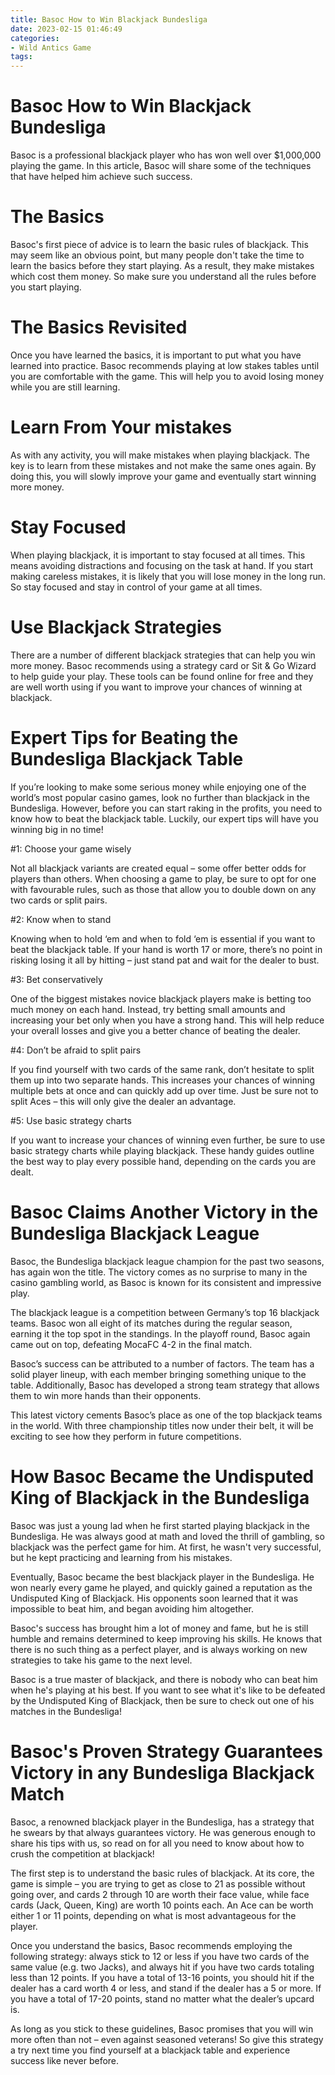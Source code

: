 ```yaml
---
title: Basoc How to Win Blackjack Bundesliga
date: 2023-02-15 01:46:49
categories:
- Wild Antics Game
tags:
---
```



#  Basoc How to Win Blackjack Bundesliga

Basoc is a professional blackjack player who has won well over $1,000,000 playing the game. In this article, Basoc will share some of the techniques that have helped him achieve such success.

# The Basics
Basoc's first piece of advice is to learn the basic rules of blackjack. This may seem like an obvious point, but many people don't take the time to learn the basics before they start playing. As a result, they make mistakes which cost them money. So make sure you understand all the rules before you start playing.

# The Basics Revisited
Once you have learned the basics, it is important to put what you have learned into practice. Basoc recommends playing at low stakes tables until you are comfortable with the game. This will help you to avoid losing money while you are still learning.

# Learn From Your mistakes
As with any activity, you will make mistakes when playing blackjack. The key is to learn from these mistakes and not make the same ones again. By doing this, you will slowly improve your game and eventually start winning more money.

# Stay Focused
When playing blackjack, it is important to stay focused at all times. This means avoiding distractions and focusing on the task at hand. If you start making careless mistakes, it is likely that you will lose money in the long run. So stay focused and stay in control of your game at all times.

# Use Blackjack Strategies
There are a number of different blackjack strategies that can help you win more money. Basoc recommends using a strategy card or Sit & Go Wizard to help guide your play. These tools can be found online for free and they are well worth using if you want to improve your chances of winning at blackjack.

#  Expert Tips for Beating the Bundesliga Blackjack Table

If you’re looking to make some serious money while enjoying one of the world’s most popular casino games, look no further than blackjack in the Bundesliga. However, before you can start raking in the profits, you need to know how to beat the blackjack table. Luckily, our expert tips will have you winning big in no time!

#1: Choose your game wisely

Not all blackjack variants are created equal – some offer better odds for players than others. When choosing a game to play, be sure to opt for one with favourable rules, such as those that allow you to double down on any two cards or split pairs.

#2: Know when to stand

Knowing when to hold ‘em and when to fold ‘em is essential if you want to beat the blackjack table. If your hand is worth 17 or more, there’s no point in risking losing it all by hitting – just stand pat and wait for the dealer to bust.

#3: Bet conservatively

One of the biggest mistakes novice blackjack players make is betting too much money on each hand. Instead, try betting small amounts and increasing your bet only when you have a strong hand. This will help reduce your overall losses and give you a better chance of beating the dealer.

#4: Don’t be afraid to split pairs

If you find yourself with two cards of the same rank, don’t hesitate to split them up into two separate hands. This increases your chances of winning multiple bets at once and can quickly add up over time. Just be sure not to split Aces – this will only give the dealer an advantage.

#5: Use basic strategy charts

If you want to increase your chances of winning even further, be sure to use basic strategy charts while playing blackjack. These handy guides outline the best way to play every possible hand, depending on the cards you are dealt.

#  Basoc Claims Another Victory in the Bundesliga Blackjack League 

Basoc, the Bundesliga blackjack league champion for the past two seasons, has again won the title. The victory comes as no surprise to many in the casino gambling world, as Basoc is known for its consistent and impressive play.

The blackjack league is a competition between Germany’s top 16 blackjack teams. Basoc won all eight of its matches during the regular season, earning it the top spot in the standings. In the playoff round, Basoc again came out on top, defeating MocaFC 4-2 in the final match.

Basoc’s success can be attributed to a number of factors. The team has a solid player lineup, with each member bringing something unique to the table. Additionally, Basoc has developed a strong team strategy that allows them to win more hands than their opponents.

This latest victory cements Basoc’s place as one of the top blackjack teams in the world. With three championship titles now under their belt, it will be exciting to see how they perform in future competitions.

#  How Basoc Became the Undisputed King of Blackjack in the Bundesliga 

Basoc was just a young lad when he first started playing blackjack in the Bundesliga. He was always good at math and loved the thrill of gambling, so blackjack was the perfect game for him. At first, he wasn't very successful, but he kept practicing and learning from his mistakes.

Eventually, Basoc became the best blackjack player in the Bundesliga. He won nearly every game he played, and quickly gained a reputation as the Undisputed King of Blackjack. His opponents soon learned that it was impossible to beat him, and began avoiding him altogether.

Basoc's success has brought him a lot of money and fame, but he is still humble and remains determined to keep improving his skills. He knows that there is no such thing as a perfect player, and is always working on new strategies to take his game to the next level.

Basoc is a true master of blackjack, and there is nobody who can beat him when he's playing at his best. If you want to see what it's like to be defeated by the Undisputed King of Blackjack, then be sure to check out one of his matches in the Bundesliga!

#  Basoc's Proven Strategy Guarantees Victory in any Bundesliga Blackjack Match

Basoc, a renowned blackjack player in the Bundesliga, has a strategy that he swears by that always guarantees victory. He was generous enough to share his tips with us, so read on for all you need to know about how to crush the competition at blackjack!

The first step is to understand the basic rules of blackjack. At its core, the game is simple – you are trying to get as close to 21 as possible without going over, and cards 2 through 10 are worth their face value, while face cards (Jack, Queen, King) are worth 10 points each. An Ace can be worth either 1 or 11 points, depending on what is most advantageous for the player.

Once you understand the basics, Basoc recommends employing the following strategy: always stick to 12 or less if you have two cards of the same value (e.g. two Jacks), and always hit if you have two cards totaling less than 12 points. If you have a total of 13-16 points, you should hit if the dealer has a card worth 4 or less, and stand if the dealer has a 5 or more. If you have a total of 17-20 points, stand no matter what the dealer’s upcard is.

As long as you stick to these guidelines, Basoc promises that you will win more often than not – even against seasoned veterans! So give this strategy a try next time you find yourself at a blackjack table and experience success like never before.